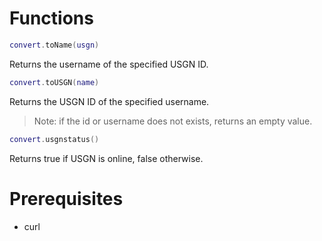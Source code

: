 # Functions

```lua
convert.toName(usgn)
```
Returns the username of the specified USGN ID.


```lua
convert.toUSGN(name)
```
Returns the USGN ID of the specified username. 

> Note: if the id or username does not exists, returns an empty value.

```lua
convert.usgnstatus()
```
Returns true if USGN is online, false otherwise.

# Prerequisites
* curl
